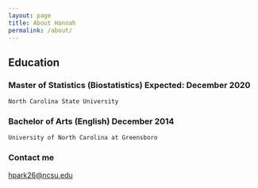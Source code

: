 ```yaml
---
layout: page
title: About Hannah
permalink: /about/
---
```


## Education  
### Master of Statistics (Biostatistics) Expected: December 2020  
    North Carolina State University  
### Bachelor of Arts (English) December 2014  
    University of North Carolina at Greensboro  


### Contact me  
[hpark26@ncsu.edu](mailto:hpark26@ncsu.edu)
